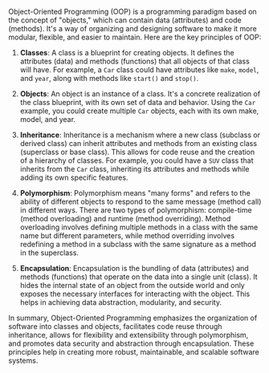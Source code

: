Object-Oriented Programming (OOP) is a programming paradigm based on the concept of "objects," which can contain data (attributes) and code (methods). It's a way of organizing and designing software to make it more modular, flexible, and easier to maintain. Here are the key principles of OOP:

1. **Classes**: A class is a blueprint for creating objects. It defines the attributes (data) and methods (functions) that all objects of that class will have. For example, a `Car` class could have attributes like `make`, `model`, and `year`, along with methods like `start()` and `stop()`.

2. **Objects**: An object is an instance of a class. It's a concrete realization of the class blueprint, with its own set of data and behavior. Using the `Car` example, you could create multiple `Car` objects, each with its own make, model, and year.

3. **Inheritance**: Inheritance is a mechanism where a new class (subclass or derived class) can inherit attributes and methods from an existing class (superclass or base class). This allows for code reuse and the creation of a hierarchy of classes. For example, you could have a `SUV` class that inherits from the `Car` class, inheriting its attributes and methods while adding its own specific features.

4. **Polymorphism**: Polymorphism means "many forms" and refers to the ability of different objects to respond to the same message (method call) in different ways. There are two types of polymorphism: compile-time (method overloading) and runtime (method overriding). Method overloading involves defining multiple methods in a class with the same name but different parameters, while method overriding involves redefining a method in a subclass with the same signature as a method in the superclass.

5. **Encapsulation**: Encapsulation is the bundling of data (attributes) and methods (functions) that operate on the data into a single unit (class). It hides the internal state of an object from the outside world and only exposes the necessary interfaces for interacting with the object. This helps in achieving data abstraction, modularity, and security.

In summary, Object-Oriented Programming emphasizes the organization of software into classes and objects, facilitates code reuse through inheritance, allows for flexibility and extensibility through polymorphism, and promotes data security and abstraction through encapsulation. These principles help in creating more robust, maintainable, and scalable software systems.
